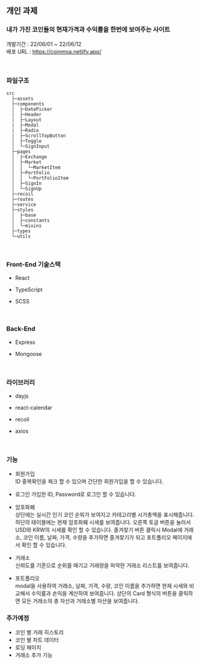 ## 개인 과제
### 내가 가진 코인들의 현재가격과 수익률을 한번에 보여주는 사이트
개발기간 : 22/06/01 ~ 22/06/12  
배포 URL : https://coinmoa.netlify.app/

<br>


### 파일구조
```
src  
  ├─assets   
  ├─components
  │  ├─DatePicker
  │  ├─Header
  |  ├─Layout
  |  ├─Modal
  |  ├─Radio      
  |  ├─ScrollTopButton      
  │  ├─Toggle
  │  └─SignInput
  ├─pages
  │  ├─Exchange
  │  ├─Market
  │  │  └─MarketItem  
  │  ├─PortFolio
  │  │  └─PortFolioItem
  │  ├─SignIn
  │  └─SignUp
  ├─recoil
  ├─routes
  ├─service
  ├─styles
  │  ├─base
  │  ├─constants
  │  └─mixins
  ├─types
  └─utils
  ```
  <br>

### Front-End 기술스택
- React

- TypeScript

- SCSS

<br>

### Back-End
- Express

- Mongoose

<br>


### 라이브러리 
- dayjs

- react-calendar

- recoil

- axios


<br>

### 기능
- 회원가입  
ID 중복확인을 체크 할 수 있으며 간단한 회원가입을 할 수 있습니다.

- 로그인 
 가입한 ID, Password로 로그인 할 수 있습니다.

- 암호화폐  
상단에는 실시간 인기 코인 순위가 보여지고 카테고리별 시가총액을 표시해줍니다.
하단의 테이블에는 현재 암호화폐 시세를 보여줍니다.
오른쪽 토글 버튼을 눌러서 USD와 KRW의 시세를 확인 할 수 있습니다.
즐겨찾기 버튼 클릭시 Modal에 거래소, 코인 이름, 날짜, 가격, 수량을 추가하면
즐겨찾기가 되고 포트폴리오 페이지에서 확인 할 수 있습니다.

- 거래소  
신뢰도를 기준으로 순위를 매기고 거래량을 파악한 거래소 리스트를 보여줍니다.

- 포트폴리오  
modal을 사용하여 거래소, 날짜, 가격, 수량, 코인 이름을 추가하면
현재 시세와 비교해서 수익률과 손익을 계산하여 보여줍니다.
상단의 Card 형식의 버튼을 클릭하면 모든 거래소의 총 자산과 거래소별 자산을 보여줍니다.


### 추가예정
- 코인 별 거래 히스토리
- 코인 별 차트 데이터
- 로딩 페이지
- 거래소 추가 기능
